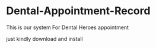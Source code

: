 # Dental-Appointment-Record

This is our system For Dental Heroes appointment

just kindly download and install 
